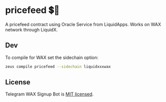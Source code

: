 # pricefeed 💲🤱

A pricefeed contract using Oracle Service from LiquidApps.
Works on WAX network through LiquidX.

## Dev

To compile for WAX set the sidechain option:

```bash
zeus compile pricefeed --sidechain liquidxxxwax
```

## License

Telegram WAX Signup Bot is [MIT licensed](./LICENSE).

